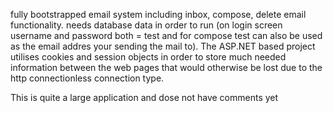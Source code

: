 fully bootstrapped email system including inbox, compose, delete email functionality. needs database data in order to run (on login screen username and password both = test and for compose test can also be used as the email addres your sending the mail to).
The ASP.NET based project utilises cookies and session objects in order to store much needed information between the web pages that would otherwise be lost due to the http connectionless connection type.

This is quite a large application and dose not have comments yet
